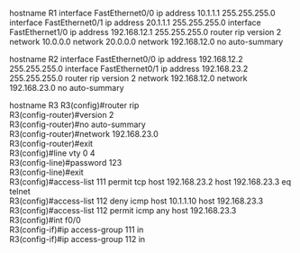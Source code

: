 hostname R1
interface FastEthernet0/0
ip address 10.1.1.1 255.255.255.0
interface FastEthernet0/1
ip address 20.1.1.1 255.255.255.0
interface FastEthernet1/0
ip address 192.168.12.1 255.255.255.0
router rip
version 2
network 10.0.0.0
network 20.0.0.0
network 192.168.12.0
no auto-summary


hostname R2
interface FastEthernet0/0
ip address 192.168.12.2 255.255.255.0
interface FastEthernet0/1
ip address 192.168.23.2 255.255.255.0
router rip
version 2
network 192.168.12.0
network 192.168.23.0
no auto-summary



hostname R3
R3(config)#router rip  
R3(config-router)#version 2  
R3(config-router)#no auto-summary  
R3(config-router)#network 192.168.23.0  
R3(config-router)#exit  
R3(config)#line vty 0 4  
R3(config-line)#password 123  
R3(config-line)#exit  
R3(config)#access-list 111 permit tcp host 192.168.23.2 host 192.168.23.3 eq telnet       
R3(config)#access-list 112 deny icmp host 10.1.1.10 host 192.168.23.3       
R3(config)#access-list 112 permit icmp any host 192.168.23.3  
R3(config)#int f0/0    
R3(config-if)#ip access-group 111 in  
R3(config-if)#ip access-group 112 in  